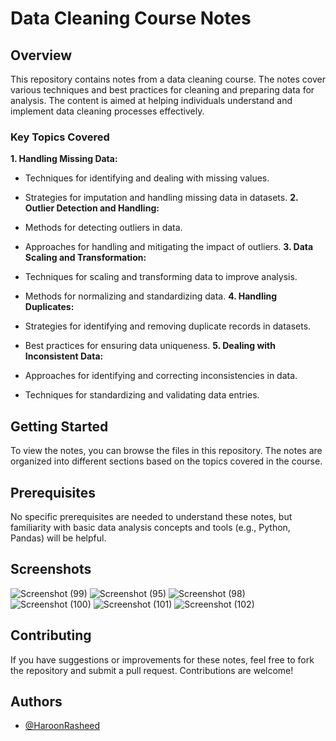# Data Cleaning Course Notes

## Overview

This repository contains notes from a data cleaning course. The notes cover various techniques and best practices for cleaning and preparing data for analysis. The content is aimed at helping individuals understand and implement data cleaning processes effectively.

### Key Topics Covered
**1. Handling Missing Data:**

- Techniques for identifying and dealing with missing values.
- Strategies for imputation and handling missing data in datasets.
**2. Outlier Detection and Handling:**

- Methods for detecting outliers in data.
- Approaches for handling and mitigating the impact of outliers.
**3. Data Scaling and Transformation:**

- Techniques for scaling and transforming data to improve analysis.
- Methods for normalizing and standardizing data.
**4. Handling Duplicates:**

- Strategies for identifying and removing duplicate records in datasets.
- Best practices for ensuring data uniqueness.
**5. Dealing with Inconsistent Data:**

- Approaches for identifying and correcting inconsistencies in data.
- Techniques for standardizing and validating data entries.

## Getting Started

To view the notes, you can browse the files in this repository. The notes are organized into different sections based on the topics covered in the course.

## Prerequisites

No specific prerequisites are needed to understand these notes, but familiarity with basic data analysis concepts and tools (e.g., Python, Pandas) will be helpful.

## Screenshots

![Screenshot (99)](https://github.com/user-attachments/assets/9fefcc8a-9418-42c1-826a-fb2aa50a3f7d)
![Screenshot (95)](https://github.com/user-attachments/assets/877b8ec7-4505-4168-995c-da4483f9883f)
![Screenshot (98)](https://github.com/user-attachments/assets/72e56156-fc0d-422c-b63e-5835adbb09ce)
![Screenshot (100)](https://github.com/user-attachments/assets/378562fb-5b09-4a08-a413-93ac416afef6)
![Screenshot (101)](https://github.com/user-attachments/assets/f7e4e47e-3fc4-4528-b1bf-e18dfe593837)
![Screenshot (102)](https://github.com/user-attachments/assets/e52ce83e-eaeb-45bb-a14d-5aba20555839)




## Contributing

If you have suggestions or improvements for these notes, feel free to fork the repository and submit a pull request. Contributions are welcome!

## Authors

- [@HaroonRasheed](https://github.com/Haroon1056)

